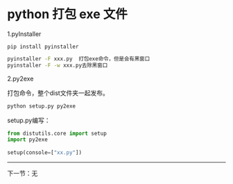 # python 打包 exe 文件

1.pyInstaller 

```
pip install pyinstaller
```

```bash
pyinstaller -F xxx.py  打包exe命令，但是会有黑窗口
pyinstaller -F -w xxx.py去除黑窗口
```

2.py2exe

打包命令，整个dist文件夹一起发布。

```bash
python setup.py py2exe 
```

setup.py编写：

```py
from distutils.core import setup
import py2exe
 
setup(console=["xx.py"])
```

---

下一节：无
